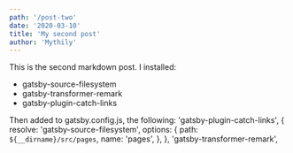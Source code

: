 ```yaml
---
path: '/post-two'
date: '2020-03-10'
title: 'My second post'
author: 'Mythily'
---
```


This is the second markdown post. I installed:
- gatsby-source-filesystem 
- gatsby-transformer-remark 
- gatsby-plugin-catch-links

Then added to gatsby.config.js, the following:
'gatsby-plugin-catch-links',
    {
      resolve: 'gatsby-source-filesystem',
      options: {
        path: `${__dirname}/src/pages`,
        name: 'pages',
      },
    },
    'gatsby-transformer-remark',